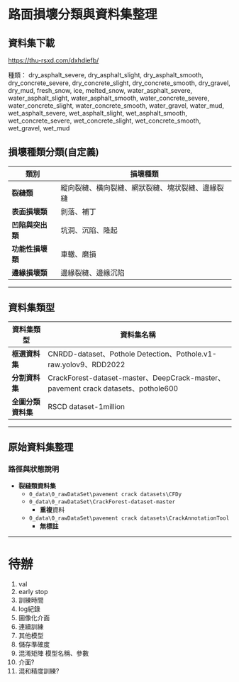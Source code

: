 # 路面損壞分類與資料集整理

## 資料集下載
https://thu-rsxd.com/dxhdiefb/

種類：
dry_asphalt_severe, dry_asphalt_slight, dry_asphalt_smooth, dry_concrete_severe, dry_concrete_slight, dry_concrete_smooth, dry_gravel, dry_mud, fresh_snow, ice, melted_snow, water_asphalt_severe, water_asphalt_slight, water_asphalt_smooth, water_concrete_severe, water_concrete_slight, water_concrete_smooth, water_gravel, water_mud, wet_asphalt_severe, wet_asphalt_slight, wet_asphalt_smooth, wet_concrete_severe, wet_concrete_slight, wet_concrete_smooth, wet_gravel, wet_mud



## 損壞種類分類(自定義)

| **類別**       | **損壞種類**                                           |
|----------------|--------------------------------------------------------|
| **裂縫類**     | 縱向裂縫、橫向裂縫、網狀裂縫、塊狀裂縫、邊緣裂縫         |
| **表面損壞類** | 剝落、補丁                                             |
| **凹陷與突出類** | 坑洞、沉陷、隆起                                       |
| **功能性損壞類** | 車轍、磨損                                             |
| **邊緣損壞類** | 邊緣裂縫、邊緣沉陷                                      |

---

## 資料集類型

| **資料集類型** | **資料集名稱**                                           |
|----------------|----------------------------------------------------------|
| **框選資料集** | CNRDD-dataset、Pothole Detection、Pothole.v1-raw.yolov9、RDD2022 |
| **分割資料集** | CrackForest-dataset-master、DeepCrack-master、pavement crack datasets、pothole600 |
| **全圖分類資料集** | RSCD dataset-1million                                    |

---

## 原始資料集整理

### 路徑與狀態說明
- **裂縫類資料集**
  - `0_data\0_rawDataSet\pavement crack datasets\CFDy`  
  - `0_data\0_rawDataSet\CrackForest-dataset-master`  
    - **重複**資料
  - `0_data\0_rawDataSet\pavement crack datasets\CrackAnnotationTool`  
    - **無標註**

---

# 待辦

1. val
2. early stop
3. 訓練時間
4. log紀錄
5. 圖像化介面
6. 連續訓練
7. 其他模型
8. 儲存準確度
9. 混淆矩陣 模型名稱、參數
10. 介面?
11. 混和精度訓練?
